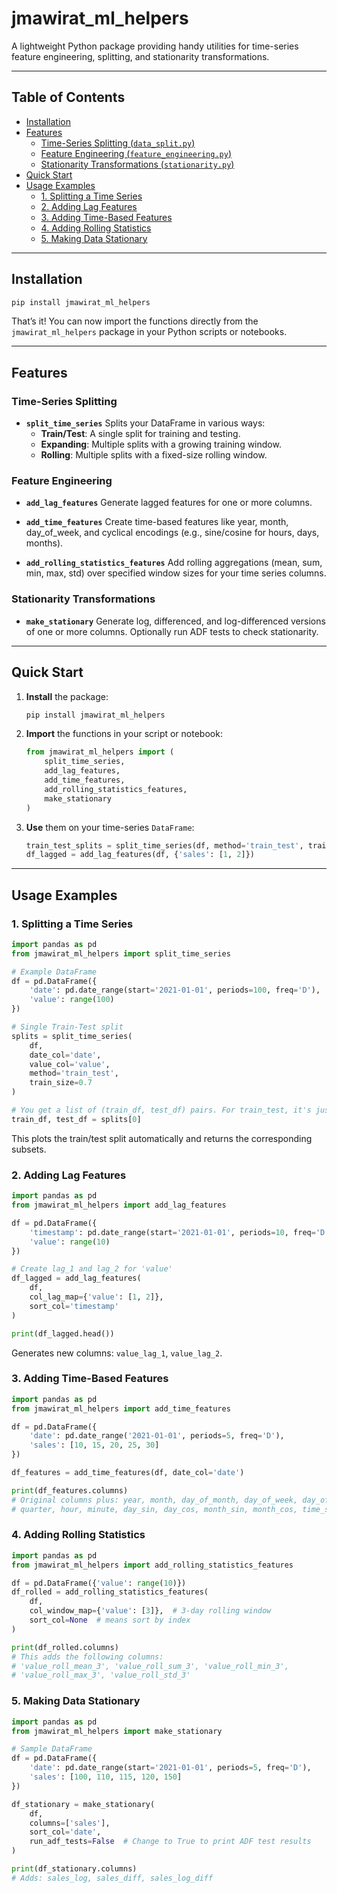 # jmawirat_ml_helpers

A lightweight Python package providing handy utilities for time-series feature engineering, splitting, and stationarity transformations.

---

## Table of Contents

- [Installation](#installation)
- [Features](#features)
  - [Time-Series Splitting (`data_split.py`)](#time-series-splitting)
  - [Feature Engineering (`feature_engineering.py`)](#feature-engineering)
  - [Stationarity Transformations (`stationarity.py`)](#stationarity-transformations)
- [Quick Start](#quick-start)
- [Usage Examples](#usage-examples)
  - [1. Splitting a Time Series](#1-splitting-a-time-series)
  - [2. Adding Lag Features](#2-adding-lag-features)
  - [3. Adding Time-Based Features](#3-adding-time-based-features)
  - [4. Adding Rolling Statistics](#4-adding-rolling-statistics)
  - [5. Making Data Stationary](#5-making-data-stationary)

---

## Installation

```bash
pip install jmawirat_ml_helpers
```

That’s it! You can now import the functions directly from the `jmawirat_ml_helpers` package in your Python scripts or notebooks.

---

## Features

### Time-Series Splitting

- **`split_time_series`**
  Splits your DataFrame in various ways:
  - **Train/Test**: A single split for training and testing.
  - **Expanding**: Multiple splits with a growing training window.
  - **Rolling**: Multiple splits with a fixed-size rolling window.

### Feature Engineering

- **`add_lag_features`**
  Generate lagged features for one or more columns.

- **`add_time_features`**
  Create time-based features like year, month, day_of_week, and cyclical encodings (e.g., sine/cosine for hours, days, months).

- **`add_rolling_statistics_features`**
  Add rolling aggregations (mean, sum, min, max, std) over specified window sizes for your time series columns.

### Stationarity Transformations

- **`make_stationary`**
  Generate log, differenced, and log-differenced versions of one or more columns. Optionally run ADF tests to check stationarity.

---

## Quick Start

1. **Install** the package:
    ```bash
    pip install jmawirat_ml_helpers
    ```

2. **Import** the functions in your script or notebook:
    ```python
    from jmawirat_ml_helpers import (
        split_time_series,
        add_lag_features,
        add_time_features,
        add_rolling_statistics_features,
        make_stationary
    )
    ```

3. **Use** them on your time-series `DataFrame`:
    ```python
    train_test_splits = split_time_series(df, method='train_test', train_size=0.8)
    df_lagged = add_lag_features(df, {'sales': [1, 2]})
    ```

---

## Usage Examples

### 1. Splitting a Time Series

```python
import pandas as pd
from jmawirat_ml_helpers import split_time_series

# Example DataFrame
df = pd.DataFrame({
    'date': pd.date_range(start='2021-01-01', periods=100, freq='D'),
    'value': range(100)
})

# Single Train-Test split
splits = split_time_series(
    df,
    date_col='date',
    value_col='value',
    method='train_test',
    train_size=0.7
)

# You get a list of (train_df, test_df) pairs. For train_test, it's just 1 pair:
train_df, test_df = splits[0]
```
This plots the train/test split automatically and returns the corresponding subsets.

### 2. Adding Lag Features

```python
import pandas as pd
from jmawirat_ml_helpers import add_lag_features

df = pd.DataFrame({
    'timestamp': pd.date_range(start='2021-01-01', periods=10, freq='D'),
    'value': range(10)
})

# Create lag_1 and lag_2 for 'value'
df_lagged = add_lag_features(
    df,
    col_lag_map={'value': [1, 2]},
    sort_col='timestamp'
)

print(df_lagged.head())
```
Generates new columns: `value_lag_1`, `value_lag_2`.

### 3. Adding Time-Based Features

```python
import pandas as pd
from jmawirat_ml_helpers import add_time_features

df = pd.DataFrame({
    'date': pd.date_range('2021-01-01', periods=5, freq='D'),
    'sales': [10, 15, 20, 25, 30]
})

df_features = add_time_features(df, date_col='date')

print(df_features.columns)
# Original columns plus: year, month, day_of_month, day_of_week, day_of_year,
# quarter, hour, minute, day_sin, day_cos, month_sin, month_cos, time_sin, time_cos
```

### 4. Adding Rolling Statistics

```python
import pandas as pd
from jmawirat_ml_helpers import add_rolling_statistics_features

df = pd.DataFrame({'value': range(10)})
df_rolled = add_rolling_statistics_features(
    df,
    col_window_map={'value': [3]},  # 3-day rolling window
    sort_col=None  # means sort by index
)

print(df_rolled.columns)
# This adds the following columns:
# 'value_roll_mean_3', 'value_roll_sum_3', 'value_roll_min_3',
# 'value_roll_max_3', 'value_roll_std_3'
```

### 5. Making Data Stationary

```python
import pandas as pd
from jmawirat_ml_helpers import make_stationary

# Sample DataFrame
df = pd.DataFrame({
    'date': pd.date_range(start='2021-01-01', periods=5, freq='D'),
    'sales': [100, 110, 115, 120, 150]
})

df_stationary = make_stationary(
    df,
    columns=['sales'],
    sort_col='date',
    run_adf_tests=False  # Change to True to print ADF test results
)

print(df_stationary.columns)
# Adds: sales_log, sales_diff, sales_log_diff
```

